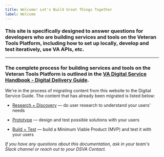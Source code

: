 ```yaml
---
title: Welcome! Let's Build Great Things Together
label: Welcome
---
```


### This site is specifically designed to answer questions for developers who are building services and tools on the Veteran Tools Platform, including how to set up locally, develop and test iteratively, use VA APIs, etc.

<hr>

### The complete process for building services and tools on the Veteran Tools Platform is outlined in the <a title="go to VA Digital Service Handbook" href="https://department-of-veterans-affairs.github.io/va-digital-service-handbook/delivery/index.html" target="_blank">VA Digital Service Handbook - Digital Delivery Guide</a>.

We're in the process of migrating content from this website to the Digital Service Guide. The content that has already been migrated is listed below:

* <a href="https://department-of-veterans-affairs.github.io/va-digital-service-handbook/delivery/research-and-discovery/index.html" target="_blank">Research + Discovery</a> — do user research to understand your users’ needs

* <a href="https://department-of-veterans-affairs.github.io/va-digital-service-handbook/delivery/prototype/index.html" target="_blank">Prototype</a> — design and test possible solutions with your users

* <a href="https://department-of-veterans-affairs.github.io/va-digital-service-handbook/delivery/build-and-test/index.html" target="_blank">Build + Test</a> — build a Minimum Viable Product (MVP) and test it with your users


*If you have any questions about this documentation, ask in your team's Slack channel or reach out to your DSVA Contact.*

<!-- Next Button -->
<!--<a href='../deploy-your-app/deploy-intro'><div class="next-button"><h5 class="next-text">Next: Deploy your application</h5></div></a>-->
